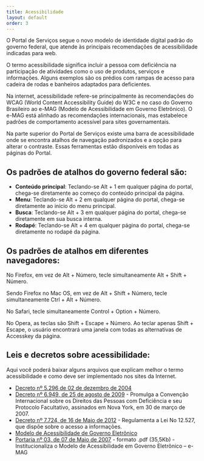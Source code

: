 ```yaml
---
title: Acessibilidade
layout: default
order: 3
---
```


O Portal de Serviços segue o novo modelo de identidade digital padrão do governo federal, que atende às principais recomendações de acessibilidade indicadas para web.

O termo acessibilidade significa incluir a pessoa com deficiência na participação de atividades como o uso de produtos, serviços e informações. Alguns exemplos são os prédios com rampas de acesso para cadeira de rodas e banheiros adaptados para deficientes.

Na internet, acessibilidade refere-se principalmente às recomendações do WCAG (World Content Accessibility Guide) do W3C e no caso do Governo Brasileiro ao e-MAG (Modelo de Acessibilidade em Governo Eletrônico). O e-MAG está alinhado as recomendações internacionais, mas estabelece padrões de comportamento acessível para sites governamentais.

Na parte superior do Portal de Serviços existe uma barra de acessibilidade onde se encontra atalhos de navegação padronizados e a opção para alterar o contraste. Essas ferramentas estão disponíveis em todas as páginas do Portal.

## Os padrões de atalhos do governo federal são:

- **Conteúdo principal**: Teclando-se Alt + 1 em qualquer página do portal, chega-se diretamente ao começo do conteúdo principal da página.
- **Menu**: Teclando-se Alt + 2 em qualquer página do portal, chega-se diretamente ao início do menu principal.
- **Busca**: Teclando-se Alt + 3 em qualquer página do portal, chega-se diretamente em sua busca interna.
- **Rodapé**: Teclando-se Alt + 4 em qualquer página do portal, chega-se diretamente no rodapé da página.

## Os padrões de atalhos em diferentes navegadores:

No Firefox, em vez de Alt + Número, tecle simultaneamente Alt + Shift + Número.

Sendo Firefox no Mac OS, em vez de Alt + Shift + Número, tecle simultaneamente Ctrl + Alt + Número.

No Safari, tecle simultaneamente Control + Option + Número.

No Opera, as teclas são Shift + Escape + Número. Ao teclar apenas Shift + Escape, o usuário encontrará uma janela com todas as alternativas de Accesskey da página.

## Leis e decretos sobre acessibilidade:

Aqui você poderá baixar alguns arquivos que explicam melhor o termo acessibilidade e como deve ser implementado nos sites da Internet.

- [Decreto nº 5.296 de 02 de dezembro de 2004](http://www.planalto.gov.br/ccivil_03/_Ato2004-2006/2004/Decreto/D5296.htm)
- [Decreto nº 6.949, de 25 de agosto de 2009](http://www.planalto.gov.br/ccivil_03/_ato2007-2010/2009/decreto/d6949.htm) - Promulga a Convenção Internacional sobre os Direitos das Pessoas com Deficiência e seu Protocolo Facultativo, assinados em Nova York, em 30 de março de 2007.
- [Decreto nº 7.724, de 16 de Maio de 2012](http://www.planalto.gov.br/ccivil_03/_ato2011-2014/2012/Decreto/D7724.htm) - Regulamenta a Lei No 12.527, que dispõe sobre o acesso a informações.
- [Modelo de Acessibilidade de Governo Eletrônico](http://www.governoeletronico.gov.br/acoes-e-projetos/e-MAG)
- [Portaria nº 03, de 07 de Maio de 2007](http://www.governoeletronico.gov.br/biblioteca/arquivos/portaria-no-03-de-07-05-2007) - formato .pdf (35,5Kb) - Institucionaliza o Modelo de Acessibilidade em Governo Eletrônico – e-MAG
